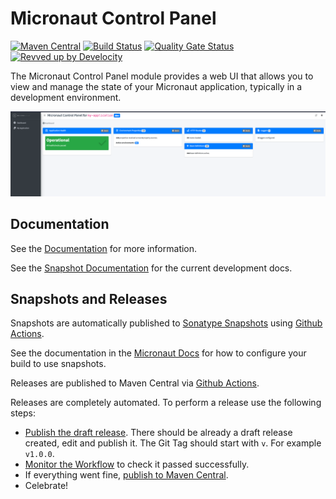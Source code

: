 <!-- Checklist: https://github.com/micronaut-projects/micronaut-core/wiki/New-Module-Checklist -->

# Micronaut Control Panel

[![Maven Central](https://img.shields.io/maven-central/v/io.micronaut.controlpanel/micronaut-control-panel-bom.svg?label=Maven%20Central)](https://search.maven.org/search?q=g:%22io.micronaut.controlpanel%22%20AND%20a:%22micronaut-control-panel-bom%22)
[![Build Status](https://github.com/micronaut-projects/micronaut-control-panel/workflows/Java%20CI/badge.svg)](https://github.com/micronaut-projects/micronaut-control-panel/actions)
[![Quality Gate Status](https://sonarcloud.io/api/project_badges/measure?project=micronaut-projects_micronaut-control-panel&metric=alert_status)](https://sonarcloud.io/summary/new_code?id=micronaut-projects_micronaut-control-panel)
[![Revved up by Develocity](https://img.shields.io/badge/Revved%20up%20by-Develocity-06A0CE?logo=Gradle&labelColor=02303A)](https://ge.micronaut.io/scans)

The Micronaut Control Panel module provides a web UI that allows you to view and manage the state of your Micronaut
application, typically in a development environment.

![Micronaut Control Panel](src/main/docs/resources/img/control-panel.png)

## Documentation

See the [Documentation](https://micronaut-projects.github.io/micronaut-control-panel/latest/guide/) for more information.

See the [Snapshot Documentation](https://micronaut-projects.github.io/micronaut-control-panel/snapshot/guide/) for the current development docs.

<!-- ## Examples

Examples can be found in the [examples](https://github.com/micronaut-projects/micronaut-control-panel/tree/master/examples) directory. -->

## Snapshots and Releases

Snapshots are automatically published to [Sonatype Snapshots](https://s01.oss.sonatype.org/content/repositories/snapshots/io/micronaut/) using [Github Actions](https://github.com/micronaut-projects/micronaut-control-panel/actions).

See the documentation in the [Micronaut Docs](https://docs.micronaut.io/latest/guide/index.html#usingsnapshots) for how to configure your build to use snapshots.

Releases are published to Maven Central via [Github Actions](https://github.com/micronaut-projects/micronaut-control-panel/actions).

Releases are completely automated. To perform a release use the following steps:

* [Publish the draft release](https://github.com/micronaut-projects/micronaut-control-panel/releases). There should be already a draft release created, edit and publish it. The Git Tag should start with `v`. For example `v1.0.0`.
* [Monitor the Workflow](https://github.com/micronaut-projects/micronaut-control-panel/actions?query=workflow%3ARelease) to check it passed successfully.
* If everything went fine, [publish to Maven Central](https://github.com/micronaut-projects/micronaut-control-panel/actions?query=workflow%3A"Maven+Central+Sync").
* Celebrate!